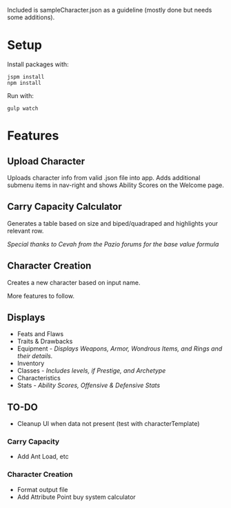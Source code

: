 Included is sampleCharacter.json as a guideline (mostly done but needs some additions).
# Setup
Install packages with:
```shell
jspm install
npm install
```

Run with:
```shell
gulp watch
```

# Features
## Upload Character
Uploads character info from valid .json file into app. Adds additional submenu items in nav-right and shows Ability Scores on the Welcome page.

## Carry Capacity Calculator
Generates a table based on size and biped/quadraped and highlights your relevant row.

*Special thanks to Cevah from the Pazio forums for the base value formula*

## Character Creation
Creates a new character based on input name.

More features to follow.

## Displays
- Feats and Flaws
- Traits & Drawbacks
- Equipment - *Displays Weapons, Armor, Wondrous Items, and Rings and their details.*
- Inventory
- Classes - *Includes levels, if Prestige, and Archetype*
- Characteristics
- Stats - *Ability Scores, Offensive & Defensive Stats*

## TO-DO
- Cleanup UI when data not present (test with characterTemplate)
### Carry Capacity
- Add Ant Load, etc
### Character Creation
- Format output file
- Add Attribute Point buy system calculator
